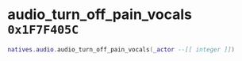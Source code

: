 # audio_turn_off_pain_vocals `0x1F7F405C`

```lua
natives.audio.audio_turn_off_pain_vocals(_actor --[[ integer ]])
```